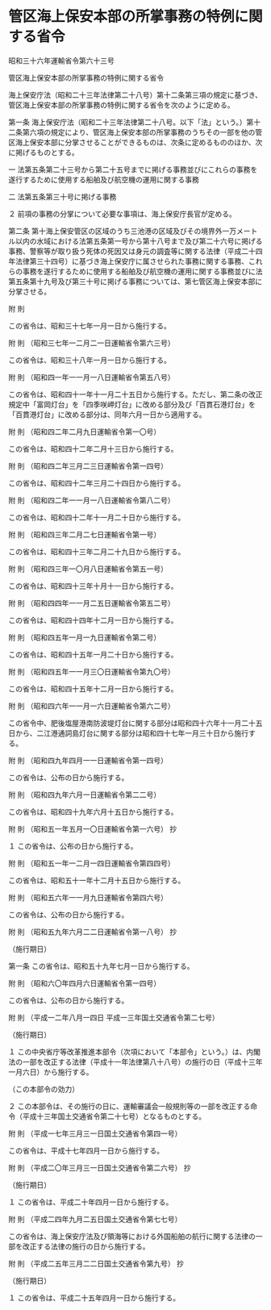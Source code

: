 # 管区海上保安本部の所掌事務の特例に関する省令

昭和三十六年運輸省令第六十三号

管区海上保安本部の所掌事務の特例に関する省令

海上保安庁法（昭和二十三年法律第二十八号）第十二条第三項の規定に基づき、管区海上保安本部の所掌事務の特例に関する省令を次のように定める。

第一条 海上保安庁法（昭和二十三年法律第二十八号。以下「法」という。）第十二条第六項の規定により、管区海上保安本部の所掌事務のうちその一部を他の管区海上保安本部に分掌させることができるものは、次条に定めるもののほか、次に掲げるものとする。

一 法第五条第二十三号から第二十五号までに掲げる事務並びにこれらの事務を遂行するために使用する船舶及び航空機の運用に関する事務

二 法第五条第三十号に掲げる事務

２ 前項の事務の分掌について必要な事項は、海上保安庁長官が定める。

第二条 第十海上保安管区の区域のうち三池港の区域及びその境界外一万メートル以内の水域における法第五条第一号から第十八号まで及び第二十六号に掲げる事務、警察等が取り扱う死体の死因又は身元の調査等に関する法律（平成二十四年法律第三十四号）に基づき海上保安庁に属させられた事務に関する事務、これらの事務を遂行するために使用する船舶及び航空機の運用に関する事務並びに法第五条第十九号及び第三十号に掲げる事務については、第七管区海上保安本部に分掌させる。

附 則

この省令は、昭和三十七年一月一日から施行する。

附 則 （昭和三七年一二月二一日運輸省令第六三号）

この省令は、昭和三十八年一月一日から施行する。

附 則 （昭和四一年一一月一八日運輸省令第五八号）

この省令は、昭和四十一年十一月二十五日から施行する。ただし、第二条の改正規定中「富岡灯台」を「四季咲岬灯台」に改める部分及び「百貫石港灯台」を「百貫港灯台」に改める部分は、同年六月一日から適用する。

附 則 （昭和四二年二月九日運輸省令第一〇号）

この省令は、昭和四十二年二月十三日から施行する。

附 則 （昭和四二年三月二三日運輸省令第一四号）

この省令は、昭和四十二年三月二十四日から施行する。

附 則 （昭和四二年一一月一八日運輸省令第八二号）

この省令は、昭和四十二年十一月二十日から施行する。

附 則 （昭和四三年二月二七日運輸省令第一号）

この省令は、昭和四十三年二月二十九日から施行する。

附 則 （昭和四三年一〇月八日運輸省令第五一号）

この省令は、昭和四十三年十月十一日から施行する。

附 則 （昭和四四年一一月二五日運輸省令第五二号）

この省令は、昭和四十四年十二月一日から施行する。

附 則 （昭和四五年一月一九日運輸省令第二号）

この省令は、昭和四十五年一月二十日から施行する。

附 則 （昭和四五年一一月三〇日運輸省令第九〇号）

この省令は、昭和四十五年十二月一日から施行する。

附 則 （昭和四六年一一月一六日運輸省令第六二号）

この省令中、肥後塩屋港南防波堤灯台に関する部分は昭和四十六年十一月二十五日から、二江港通詞島灯台に関する部分は昭和四十七年一月三十日から施行する。

附 則 （昭和四九年四月一一日運輸省令第一四号）

この省令は、公布の日から施行する。

附 則 （昭和四九年六月一日運輸省令第二二号）

この省令は、昭和四十九年六月十五日から施行する。

附 則 （昭和五一年五月一〇日運輸省令第一六号） 抄

１ この省令は、公布の日から施行する。

附 則 （昭和五一年一二月一四日運輸省令第四四号）

この省令は、昭和五十一年十二月十五日から施行する。

附 則 （昭和五六年一一月九日運輸省令第四六号）

この省令は、公布の日から施行する。

附 則 （昭和五九年六月二二日運輸省令第一八号） 抄

（施行期日）

第一条 この省令は、昭和五十九年七月一日から施行する。

附 則 （昭和六〇年四月六日運輸省令第一四号）

この省令は、公布の日から施行する。

附 則 （平成一二年八月一四日 平成一三年国土交通省令第二七号）

（施行期日）

１ この中央省庁等改革推進本部令（次項において「本部令」という。）は、内閣法の一部を改正する法律（平成十一年法律第八十八号）の施行の日（平成十三年一月六日）から施行する。

（この本部令の効力）

２ この本部令は、その施行の日に、運輸審議会一般規則等の一部を改正する命令（平成十三年国土交通省令第二十七号）となるものとする。

附 則 （平成一七年三月三一日国土交通省令第四一号）

この省令は、平成十七年四月一日から施行する。

附 則 （平成二〇年三月三一日国土交通省令第二六号） 抄

（施行期日）

１ この省令は、平成二十年四月一日から施行する。

附 則 （平成二四年九月二五日国土交通省令第七七号）

この省令は、海上保安庁法及び領海等における外国船舶の航行に関する法律の一部を改正する法律の施行の日から施行する。

附 則 （平成二五年三月二二日国土交通省令第九号） 抄

（施行期日）

１ この省令は、平成二十五年四月一日から施行する。
